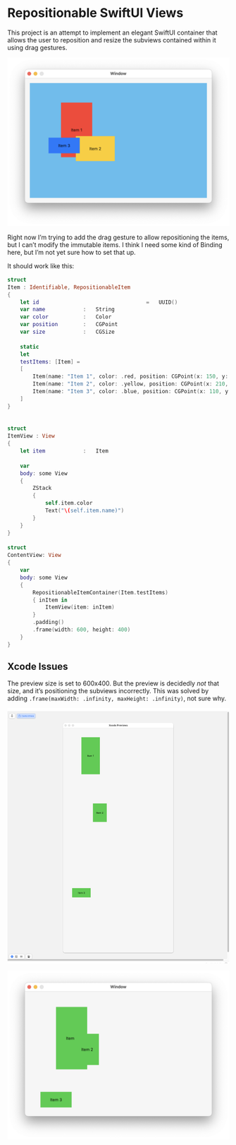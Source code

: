 #  Repositionable SwiftUI Views

This project is an attempt to implement an elegant SwiftUI container that allows the user to
reposition and resize the subviews contained within it using drag gestures.

![](assets/BsicContainer.png)

Right now I’m trying to add the drag gesture to allow repositioning the items, but I can’t modify the immutable items. I think I need some kind of Binding here, but I’m not yet sure how to set that up.

It should work like this:

```swift
struct
Item : Identifiable, RepositionableItem
{
	let id									=	UUID()
	var	name			:	String
	var color			:	Color
	var	position		:	CGPoint
	var	size			:	CGSize
	
	static
	let
	testItems: [Item] =
	[
		Item(name: "Item 1", color: .red, position: CGPoint(x: 150, y: 150), size: CGSize(width: 100, height: 175)),
		Item(name: "Item 2", color: .yellow, position: CGPoint(x: 210, y: 210), size: CGSize(width: 125, height: 80)),
		Item(name: "Item 3", color: .blue, position: CGPoint(x: 110, y: 200), size: CGSize(width: 100, height: 50)),
	]
}


struct
ItemView : View
{
	let	item			:	Item
	
	var
	body: some View
	{
		ZStack
		{
			self.item.color
			Text("\(self.item.name)")
		}
	}
}

struct
ContentView: View
{
	var
	body: some View
	{
		RepositionableItemContainer(Item.testItems)
		{ inItem in
			ItemView(item: inItem)
		}
		.padding()
		.frame(width: 600, height: 400)
	}
}
```

## Xcode Issues

The preview size is set to 600x400. But the preview is decidedly *not* that size, and it’s positioning the subviews incorrectly. This was solved by adding `.frame(maxWidth: .infinity, maxHeight: .infinity)`,
not sure why.

![](assets/Preview.png)

![](assets/Runtime.png)
